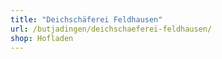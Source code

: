 ```yaml
---
title: "Deichschäferei Feldhausen"
url: /butjadingen/deichschaeferei-feldhausen/
shop: Hofladen
---
```

